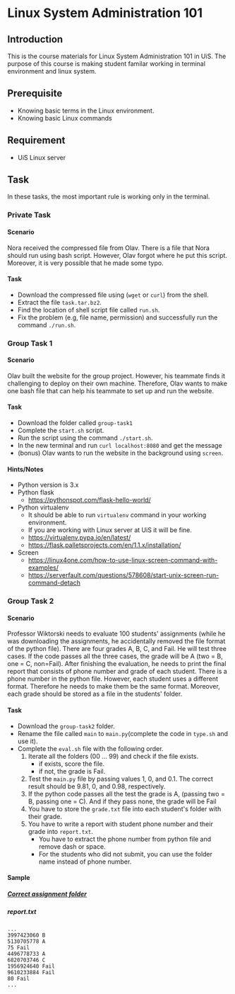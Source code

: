 # Linux System Administration 101

## Introduction
This is the course materials for Linux System Administration 101 in UiS. The purpose of this course is making student familar working in terminal environment and linux system.

## Prerequisite
- Knowing basic terms in the Linux environment.
- Knowing basic Linux commands

## Requirement
- UiS Linux server

## Task
In these tasks, the most important rule is working only in the terminal.

### Private Task
#### Scenario
Nora received the compressed file from Olav. There is a file that Nora should run using bash script.
However, Olav forgot where he put this script. Moreover, it is very possible that he made some typo.
#### Task
- Download the compressed file using (`wget` or `curl`) from the shell.
- Extract the file `task.tar.bz2`.
- Find the location of shell script file called `run.sh`.
- Fix the problem (e.g, file name, permission) and successfully run the command `./run.sh`.

### Group Task 1
#### Scenario
Olav built the website for the group project. However, his teammate finds it challenging to deploy on their own machine. Therefore, Olav wants to make one bash file that can help his teammate to set up and run the website.
#### Task
- Download the folder called `group-task1`
- Complete the `start.sh` script.
- Run the script using the command `./start.sh`.
- In the new terminal and run `curl localhost:8080` and get the message
- (bonus) Olav wants to run the website in the background using `screen`.

#### Hints/Notes
- Python version is 3.x
- Python flask
  - https://pythonspot.com/flask-hello-world/
- Python virtualenv
  - It should be able to run `virtualenv` command in your working environment.
  - If you are working with Linux server at UiS it will be fine.
  - https://virtualenv.pypa.io/en/latest/
  - https://flask.palletsprojects.com/en/1.1.x/installation/
- Screen
  - https://linux4one.com/how-to-use-linux-screen-command-with-examples/
  - https://serverfault.com/questions/578608/start-unix-screen-run-command-detach

### Group Task 2
#### Scenario
Professor Wiktorski needs to evaluate 100 students' assignments (while he was downloading the assignments, he accidentally removed the file format of the python file). There are four grades A, B, C, and Fail. He will test three cases. If the code passes all the three cases, the grade will be A (two = B, one = C, non=Fail). After finishing the evaluation, he needs to print the final report that consists of phone number and grade of each student. There is a phone number in the python file. However, each student uses a different format. Therefore he needs to make them be the same format. Moreover, each grade should be stored as a file in the students' folder.

#### Task
- Download the `group-task2` folder.
- Rename the file called `main` to `main.py`(complete the code in `type.sh` and use it).
- Complete the `eval.sh` file with the following order.
  1. Iterate all the folders (00 ... 99) and check if the file exists.
      - if exists, score the file.
      - if not, the grade is Fail.
  1. Test the `main.py` file by passing values 1, 0, and 0.1. The correct result should be 9.81, 0, and 0.98, respectively.
  1. If the python code passes all the test the grade is A, (passing two = B, passing one = C). And if they pass none, the grade will be Fail
  1. You have to store the `grade.txt` file into each student's folder with their grade.
  1. You have to write a report with student phone number and their grade into `report.txt`.
      - You have to extract the phone number from python file and remove dash or space.
      - For the students who did not submit, you can use the folder name instead of phone number.


#### Sample
##### [Correct assignment folder](https://github.com/uis-prepcourse-2019/sys-admin-101/tree/master/group-task2/00)
##### report.txt
```
...
3997423060 B
5130705778 A
75 Fail
4496778733 A
6820703746 C
1956924640 Fail
9610233884 Fail
80 Fail
...
```
